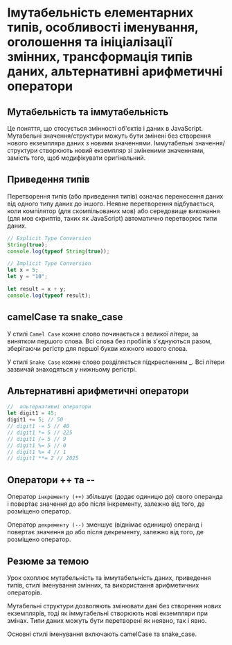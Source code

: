 # Імутабельність елементарних типів, особливості іменування, оголошення та ініціалізації змінних, трансформація типів даних, альтернативні арифметичні оператори

## Мутабельність та іммутабельність

Це поняття, що стосується змінності об'єктів і даних в JavaScript. Мутабельні значення/структури можуть бути змінені без створення нового екземпляра даних з новими значеннями. Іммутабельні значення/структури створюють новий екземпляр зі зміненими значеннями, замість того, щоб модифікувати оригінальний.

## Приведення типів

Перетворення типів (або приведення типів) означає перенесення даних від одного типу даних до іншого. Неявне перетворення відбувається, коли компілятор (для скомпільованих мов) або середовище виконання (для мов скриптів, таких як JavaScript) автоматично перетворює типи даних.

```javascript
// Explicit Type Conversion
String(true);
console.log(typeof String(true));

// Implicit Type Conversion
let x = 5;
let y = "10";

let result = x + y;
console.log(typeof result);
```

## camelCase та snake_case

У стилі `Camel Case` кожне слово починається з великої літери, за винятком першого слова. Всі слова без пробілів з'єднуються разом, зберігаючи регістр для першої букви кожного нового слова.

У стилі `Snake Case` кожне слово розділяється підкресленням \_. Всі літери зазвичай знаходяться у нижньому регістрі.

## Альтернативні арифметичні оператори

```javascript
//  альтернативні оператори
let digit1 = 45;
digit1 += 5; // 50
// digit1 -= 5 // 40
// digit1 *= 5 // 225
// digit1 /= 5 // 9
// digit1 %= 5 // 0
// digit1 %= 4 // 1
// digit1 **= 2 // 2025
```

## Оператори ++ та --
Оператор `інкременту (++)` збільшує (додає одиницю до) свого операнда і повертає значення до або після інкременту, залежно від того, де розміщено оператор.

Оператор `декременту (--)` зменшує (віднімає одиницю) операнд і повертає значення до або після декременту, залежно від того, де розміщено оператор.

## Резюме за темою

Урок охоплює мутабельність та іммутабельність даних, приведення типів, стилі іменування змінних, та використання арифметичних операторів. 

Мутабельні структури дозволяють змінювати дані без створення нових екземплярів, тоді як іммутабельні створюють нові екземпляри при змінах. Типи даних можуть бути перетворені як неявно, так і явно. 

Основні стилі іменування включають camelCase та snake_case.